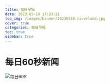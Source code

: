 ```yaml
---
title: 每日早报
date: 2023-05-19 17:23:21
top_img: /images/banner/20230518-riverland.jpg
cover: true
categories: 每日早报
toc: true
sidebar: true
---
```

# 每日60秒新闻

![每日60S](https://v2.alapi.cn/api/zaobao?token=BX2vvKW28gktjrPr&format=image)
